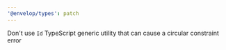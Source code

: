 ```yaml
---
'@envelop/types': patch
---
```


Don't use `Id` TypeScript generic utility that can cause a circular constraint error

